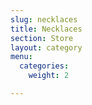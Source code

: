 ```yaml
---
slug: necklaces
title: Necklaces
section: Store
layout: category
menu:
  categories:
    weight: 2

---
```


